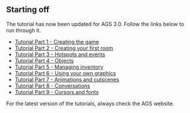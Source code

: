 Starting off
------------

The tutorial has now been updated for AGS 3.0. Follow the links below to
run through it.

- [Tutorial Part 1 - Creating the game](acintro1)
- [Tutorial Part 2 - Creating your first room](acintro2)
- [Tutorial Part 3 - Hotspots and events](acintro3)
- [Tutorial Part 4 - Objects](acintro4)
- [Tutorial Part 5 - Managing inventory](acintro5)
- [Tutorial Part 6 - Using your own graphics](acintro6)
- [Tutorial Part 7 - Animations and cutscenes](acintro7)
- [Tutorial Part 8 - Conversations](acintro8)
- [Tutorial Part 9 - Cursors and fonts](acintro9)

For the latest version of the tutorials, always check the AGS website.
